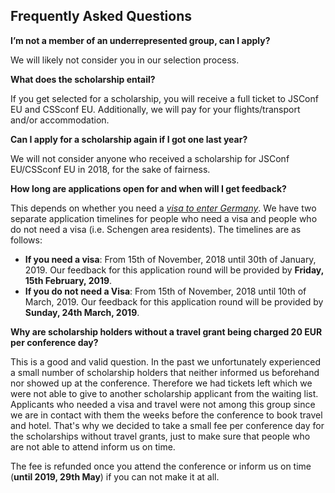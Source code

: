 ## Frequently Asked Questions

__I’m not a member of an underrepresented group, can I apply?__

We will likely not consider you in our selection process.

__What does the scholarship entail?__

If you get selected for a scholarship, you will receive a full ticket to JSConf EU and CSSconf EU. Additionally, we will pay for your flights/transport and/or accommodation.

__Can I apply for a scholarship again if I got one last year?__

We will not consider anyone who received a scholarship for JSConf EU/CSSconf EU in 2018, for the sake of fairness.

__How long are applications open for and when will I get feedback?__

This depends on whether you need a [_visa to enter Germany_](https://www.auswaertiges-amt.de/en/einreiseundaufenthalt/visabestimmungen-node). We have two separate application timelines for people who need a visa and people who do not need a visa (i.e. Schengen area residents). The timelines are as follows:

- __If you need a visa__: From 15th of November, 2018 until 30th of January, 2019. Our feedback for this application round will be provided by **Friday, 15th February, 2019**.
- __If you do not need a Visa__: From 15th of November, 2018 until 10th of March, 2019. Our feedback for this application round will be provided by **Sunday, 24th March, 2019**.

__Why are scholarship holders without a travel grant being charged 20 EUR per conference day?__

This is a good and valid question. In the past we unfortunately experienced a small number of scholarship holders that neither informed us beforehand nor showed up at the conference. Therefore we had tickets left which we were not able to give to another scholarship applicant from the waiting list. Applicants who needed a visa and travel were not among this group since we are in contact with them the weeks before the conference to book travel and hotel. That's why we decided to take a small fee per conference day for the scholarships without travel grants, just to make sure that people who are not able to attend inform us on time.

The fee is refunded once you attend the conference or inform us on time (**until 2019, 29th May**) if you can not make it at all.